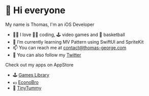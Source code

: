 # 👋  Hi everyone

My name is Thomas, I'm an iOS Developer
- 👍🏻 I love 🧑‍💻 coding, 🕹️ video games and 🏀 basketball 
- 👀 I’m currently learning MV Pattern using SwiftUI and SpriteKit
- 📫 You can reach me at contact@thomas-george.com
- 🐥 You can also follow my [Twitter](https://twitter.com/ThomasG51)

Check out my apps on AppStore
- 🕹️ [Games Library](https://apps.apple.com/us/app/games-library/id1603108579)
- 💶 [EconoBro](https://apps.apple.com/us/app/econobro/id1668576218)
- 🥣 [TinyTummy](https://apps.apple.com/fr/app/tinytummy/id6446797035)
<!---
ThomasG51/ThomasG51 is a ✨ special ✨ repository because its `README.md` (this file) appears on your GitHub profile.
You can click the Preview link to take a look at your changes.
--->
